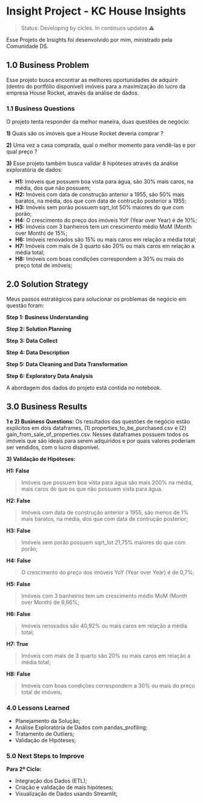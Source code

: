 # Insight Project - KC House Insights

> Status: Developing by cicles. In continuos updates  ⚠️

Esse Projeto de Insights foi desenvolvido por mim, ministrado pela Comunidade DS.

## **1.0 Business Problem**
Esse projeto busca encontrar as melhores oportunidades de adquirir (dentro do portfólio disponível) imóveis para a maximização do lucro da empresa House Rocket, através da análise de dados.
### **1.1 Business Questions**
O projeto tenta responder da melhor maneira, duas questões de negócio: 

**1)** Quais são os imóveis que a House Rocket deveria comprar ?

**2)** Uma vez a casa comprada, qual o melhor momento para vendê-las e por qual preço ?

**3)** Esse projeto também busca validar 8 hipóteses através da análise exploratória de dados:
* **H1:** Imóveis que possuem boa vista para água, são 30% mais caros, na média, dos que não possuem;
* **H2:** Imóveis com data de construção anterior a 1955, são 50% mais baratos, na média, dos que com data de contrução posterior a 1955;
* **H3:** Imóveis sem porão possuem sqrt_lot 50% maiores do que com porão;
* **H4:** O crescimento do preço dos imóveis YoY (Year over Year) é de 10%;
* **H5:** Imóveis com 3 banheiros tem um crescimento médio MoM (Month over Month) de 15%;
* **H6:** Imóveis renovados são 15% ou mais caros em relação a média total;
* **H7:** Imóveis com mais de 3 quarto são 20% ou mais caros em relação a média total;
* **H8:** Imóveis com boas condições correspondem a 30% ou mais do preço total de imóveis;

## **2.0 Solution Strategy**
Meus passos estratégicos para solucionar os problemas de negócio em questão foram:

**Step 1: Business Understanding**

**Step 2: Solution Planning**

**Step 3: Data Collect**

**Step 4: Data Description**

**Step 5: Data Cleaning and Data Transformation**

**Step 6: Exploratory Data Analysis**

A abordagem dos dados do projeto está contida no notebook.

## **3.0 Business Results**
**1 e 2) Business Questions:**
Os resultados das questões de negócio estão explícitos em dois dataframes, (1) properties_to_be_purchased.csv e (2) gain_from_sale_of_properties.csv. Nesses dataframes possuem todos os imóveis que são ideais para serem adquiridos e por quais valores poderiam ser vendidos, com o lucro disponível.

**3) Validação de Hipóteses:**

**H1: False** 
> Imóveis que possuem boa vista para água são mais 200% na média, mais caros do que os que não possuem vista para água.

**H2: False** 
> Imóveis com data de construção anterior a 1955, são menos de 1% mais baratos, na média, dos que com data de contrução posterior;

**H3: False** 
> Imóveis sem porão possuem sqrt_lot 21,75% maiores do que com porão;

**H4: False** 
> O crescimento do preço dos imóveis YoY (Year over Year) é de 0,7%;

**H5: False** 
> Imóveis com 3 banheiros tem um crescimento médio MoM (Month over Month) de 9,66%;

**H6: False** 
> Imóveis renovados são 40,92% ou mais caros em relação a média total;

**H7: True** 
> Imóveis com mais de 3 quarto são 20% ou mais caros em relação a média total;

**H8: False** 
> Imóveis com boas condições correspondem a 30% ou mais do preço total de imóveis;
### **4.0 Lessons Learned**
 * Planejamento da Solução;
 * Análise Exploratória de Dados com pandas_profiling;
 * Tratamento de Outliers;
 * Validação de Hipóteses;
 
### **5.0 Next Steps to Improve**
**Para 2º Ciclo:**
 - Integração dos Dados (ETL);
 - Criação e validação de mais hipóteses;
 - Visualização de Dados usando Streamlit;
